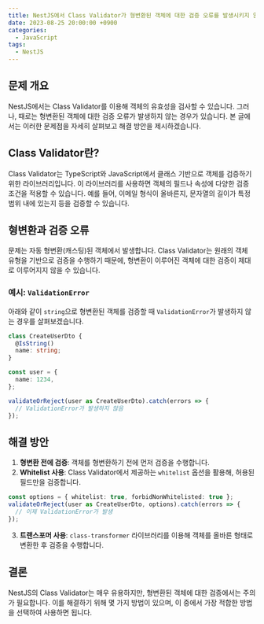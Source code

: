 ```yaml
---
title: NestJS에서 Class Validator가 형변환된 객체에 대한 검증 오류를 발생시키지 않음
date: 2023-08-25 20:00:00 +0900
categories:
  - JavaScript
tags:
  - NestJS
---
```


## 문제 개요

NestJS에서는 Class Validator를 이용해 객체의 유효성을 검사할 수 있습니다. 그러나, 때로는 형변환된 객체에 대한 검증 오류가 발생하지 않는 경우가 있습니다. 본 글에서는 이러한 문제점을 자세히 살펴보고 해결 방안을 제시하겠습니다.

## Class Validator란?

Class Validator는 TypeScript와 JavaScript에서 클래스 기반으로 객체를 검증하기 위한 라이브러리입니다. 이 라이브러리를 사용하면 객체의 필드나 속성에 다양한 검증 조건을 적용할 수 있습니다. 예를 들어, 이메일 형식이 올바른지, 문자열의 길이가 특정 범위 내에 있는지 등을 검증할 수 있습니다.

## 형변환과 검증 오류

문제는 자동 형변환(캐스팅)된 객체에서 발생합니다. Class Validator는 원래의 객체 유형을 기반으로 검증을 수행하기 때문에, 형변환이 이루어진 객체에 대한 검증이 제대로 이루어지지 않을 수 있습니다.

### 예시: `ValidationError`

아래와 같이 `string`으로 형변환된 객체를 검증할 때 `ValidationError`가 발생하지 않는 경우를 살펴보겠습니다.

```typescript
class CreateUserDto {
  @IsString()
  name: string;
}

const user = {
  name: 1234,
};

validateOrReject(user as CreateUserDto).catch(errors => {
  // ValidationError가 발생하지 않음
});
```

## 해결 방안

1. **형변환 전에 검증**: 객체를 형변환하기 전에 먼저 검증을 수행합니다.
2. **Whitelist 사용**: Class Validator에서 제공하는 `whitelist` 옵션을 활용해, 허용된 필드만을 검증합니다.

```typescript
const options = { whitelist: true, forbidNonWhitelisted: true };
validateOrReject(user as CreateUserDto, options).catch(errors => {
  // 이제 ValidationError가 발생
});
```

3. **트랜스포머 사용**: `class-transformer` 라이브러리를 이용해 객체를 올바른 형태로 변환한 후 검증을 수행합니다.

## 결론

NestJS의 Class Validator는 매우 유용하지만, 형변환된 객체에 대한 검증에서는 주의가 필요합니다. 이를 해결하기 위해 몇 가지 방법이 있으며, 이 중에서 가장 적합한 방법을 선택하여 사용하면 됩니다.